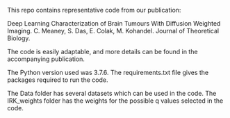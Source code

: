 This repo contains representative code from our publication:

Deep Learning Characterization of Brain Tumours With Diffusion Weighted Imaging. C. Meaney, S. Das, E. Colak, M. Kohandel. Journal of Theoretical Biology.

The code is easily adaptable, and more details can be found in the accompanying publication.

The Python version used was 3.7.6. The requirements.txt file gives the packages required to run the code.

The Data folder has several datasets which can be used in the code. The IRK_weights folder has the weights for the possible q values selected in the code.
